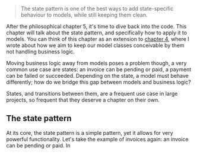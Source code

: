 > The state pattern is one of the best ways to add state-specific behaviour to models, while still keeping them clean.

After the philosophical chapter 5, it's time to dive back into the code. This chapter will talk about the state pattern, and specifically how to apply it to models. You can think of this chapter as an extension to [chapter 4](/blog/laravel-beyond-crud-04-models), where I wrote about how we aim to keep our model classes conceivable by them not handling business logic.

Moving business logic away from models poses a problem though, a very common use case are states: an invoice can be pending or paid, a payment can be failed or succeeded. Depending on the state, a model must behave differently; how do we bridge this gap between models and business logic?

States, and transitions between them, are a frequent use case in large projects, so frequent that they deserve a chapter on their own.

## The state pattern

At its core, the state pattern is a simple pattern, yet it allows for very powerful functionality. Let's take the example of invoices again: an invoice can be pending or paid. In 
